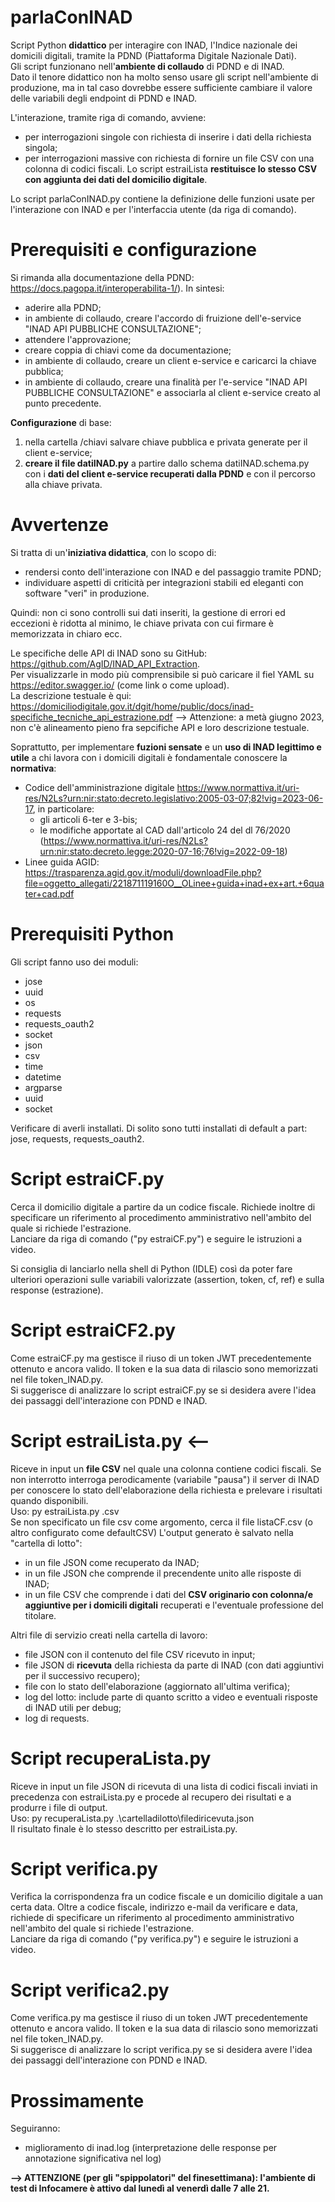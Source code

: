 # parlaConINAD

Script Python **didattico** per interagire con INAD, l'Indice nazionale dei domicili digitali, tramite la PDND (Piattaforma Digitale Nazionale Dati).  
Gli script funzionano nell'**ambiente di collaudo** di PDND e di INAD.  
Dato il tenore didattico non ha molto senso usare gli script nell'ambiente di produzione, ma in tal caso dovrebbe essere sufficiente cambiare il valore delle variabili degli endpoint di PDND e INAD.  

L'interazione, tramite riga di comando, avviene:
- per interrogazioni singole con richiesta di inserire i dati della richiesta singola;
- per interrogazioni massive con richiesta di fornire un file CSV con una colonna di codici fiscali. Lo script estraiLista **restituisce lo stesso CSV con aggiunta dei dati del domicilio digitale**.

Lo script parlaConINAD.py contiene la definizione delle funzioni usate per l'interazione con INAD e per l'interfaccia utente (da riga di comando).  

# Prerequisiti e configurazione

Si rimanda alla documentazione della PDND: https://docs.pagopa.it/interoperabilita-1/). In sintesi:
- aderire alla PDND;
- in ambiente di collaudo, creare l'accordo di fruizione dell'e-service "INAD API PUBBLICHE CONSULTAZIONE";
- attendere l'approvazione;
- creare coppia di chiavi come da documentazione;
- in ambiente di collaudo, creare un client e-service e caricarci la chiave pubblica;
- in ambiente di collaudo, creare una finalità per l'e-service "INAD API PUBBLICHE CONSULTAZIONE" e associarla al client e-service creato al punto precedente.

**Configurazione** di base:
1) nella cartella /chiavi salvare chiave pubblica e privata generate per il client e-service;
2) **creare il file datiINAD.py** a partire dallo schema datiINAD.schema.py con i **dati del client e-service recuperati dalla PDND** e con il percorso alla chiave privata.

# Avvertenze

Si tratta di un'**iniziativa didattica**, con lo scopo di:
- rendersi conto dell'interazione con INAD e del passaggio tramite PDND;
- individuare aspetti di criticità per integrazioni stabili ed eleganti con software "veri" in produzione.

Quindi: non ci sono controlli sui dati inseriti, la gestione di errori ed eccezioni è ridotta al minimo, le chiave privata con cui firmare è memorizzata in chiaro ecc.

Le specifiche delle API di INAD sono su GitHub: https://github.com/AgID/INAD_API_Extraction.  
Per visualizzarle in modo più comprensibile si può caricare il fiel YAML su https://editor.swagger.io/ (come link o come upload).  
La descrizione testuale è qui: https://domiciliodigitale.gov.it/dgit/home/public/docs/inad-specifiche_tecniche_api_estrazione.pdf
--> Attenzione: a metà giugno 2023, non c'è alineamento pieno fra sepcifiche API e loro descrizione testuale.

Soprattutto, per implementare **fuzioni sensate** e un **uso di INAD legittimo e utile** a chi lavora con i domicili digitali è fondamentale conoscere la **normativa**:  
- Codice dell'amministrazione digitale https://www.normattiva.it/uri-res/N2Ls?urn:nir:stato:decreto.legislativo:2005-03-07;82!vig=2023-06-17, in particolare:
	- gli articoli 6-ter e 3-bis;
	- le modifiche apportate al CAD dall'articolo 24 del dl 76/2020 (https://www.normattiva.it/uri-res/N2Ls?urn:nir:stato:decreto.legge:2020-07-16;76!vig=2022-09-18)
- Linee guida AGID: https://trasparenza.agid.gov.it/moduli/downloadFile.php?file=oggetto_allegati/221871119160O__OLinee+guida+inad+ex+art.+6quater+cad.pdf


# Prerequisiti Python

Gli script fanno uso dei moduli:
- jose
- uuid
- os
- requests
- requests_oauth2
- socket
- json
- csv
- time
- datetime
- argparse
- uuid
- socket
  
Verificare di averli installati. Di solito sono tutti installati di default a part: jose, requests, requests_oauth2. 


# Script estraiCF.py

Cerca il domicilio digitale a partire da un codice fiscale. Richiede inoltre di specificare un riferimento al procedimento amministrativo nell'ambito del quale si richiede l'estrazione.  
Lanciare da riga di comando ("py estraiCF.py") e seguire le istruzioni a video.

Si consiglia di lanciarlo nella shell di Python (IDLE) così da poter fare ulteriori operazioni sulle variabili valorizzate (assertion, token, cf, ref) e sulla response (estrazione).  

# Script estraiCF2.py

Come estraiCF.py ma gestisce il riuso di un token JWT precedentemente ottenuto e ancora valido. Il token e la sua data di rilascio sono memorizzati nel file token_INAD.py.  
Si suggerisce di analizzare lo script estraiCF.py se si desidera avere l'idea dei passaggi dell'interazione con PDND e INAD.  

# Script estraiLista.py <--

Riceve in input un **file CSV** nel quale una colonna contiene codici fiscali.
Se non interrotto interroga perodicamente (variabile "pausa") il server di INAD per conoscere lo stato dell'elaborazione della richiesta e prelevare i risultati quando disponibili.  
Uso: py estraiLista.py <nomefile>.csv  
Se non specificato un file csv come argomento, cerca il file listaCF.csv (o altro configurato come defaultCSV)
L'output generato è salvato nella "cartella di lotto":
- in un file JSON come recuperato da INAD;
- in un file JSON che comprende il precendente unito alle risposte di INAD;
- in un file CSV che comprende i dati del **CSV originario con colonna/e aggiuntive per i domicili digitali** recuperati e l'eventuale professione del titolare.

Altri file di servizio creati nella cartella di lavoro:
- file JSON con il contenuto del file CSV ricevuto in input;
- file JSON di **ricevuta** della richiesta da parte di INAD (con dati aggiuntivi per il successivo recupero);
- file con lo stato dell'elaborazione (aggiornato all'ultima verifica);
- log del lotto: include parte di quanto scritto a video e eventuali risposte di INAD utili per debug;
- log di requests.

# Script recuperaLista.py

Riceve in input un file JSON di ricevuta di una lista di codici fiscali inviati in precedenza con estraiLista.py e procede al recupero dei risultati e a produrre i file di output.  
Uso: py recuperaLista.py .\cartelladilotto\filediricevuta.json  
Il risultato finale è lo stesso descritto per estraiLista.py.  


# Script verifica.py

Verifica la corrispondenza fra un codice fiscale e un domicilio digitale a uan certa data. Oltre a codice fiscale, indirizzo e-mail da verificare e data, richiede di specificare un riferimento al procedimento amministrativo nell'ambito del quale si richiede l'estrazione.  
Lanciare da riga di comando ("py verifica.py") e seguire le istruzioni a video.


# Script verifica2.py

Come verifica.py ma gestisce il riuso di un token JWT precedentemente ottenuto e ancora valido. Il token e la sua data di rilascio sono memorizzati nel file token_INAD.py.  
Si suggerisce di analizzare lo script verifica.py se si desidera avere l'idea dei passaggi dell'interazione con PDND e INAD.  


# Prossimamente
Seguiranno:
- miglioramento di inad.log (interpretazione delle response per annotazione significativa nel log)


**--> ATTENZIONE (per gli "spippolatori" del finesettimana): l'ambiente di test di Infocamere è attivo dal lunedì al venerdì dalle 7 alle 21.**
